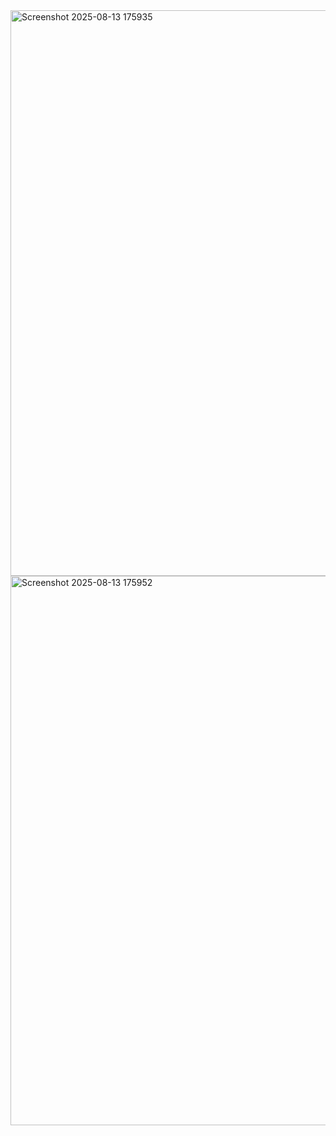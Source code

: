 <img width="1879" height="905" alt="Screenshot 2025-08-13 175935" src="https://github.com/user-attachments/assets/24f1e710-ff1f-4023-9377-19caf7a8b68a" />
<img width="1857" height="879" alt="Screenshot 2025-08-13 175952" src="https://github.com/user-attachments/assets/e1f114e2-2fe1-4fdd-bf97-e35f27dde3d3" />
